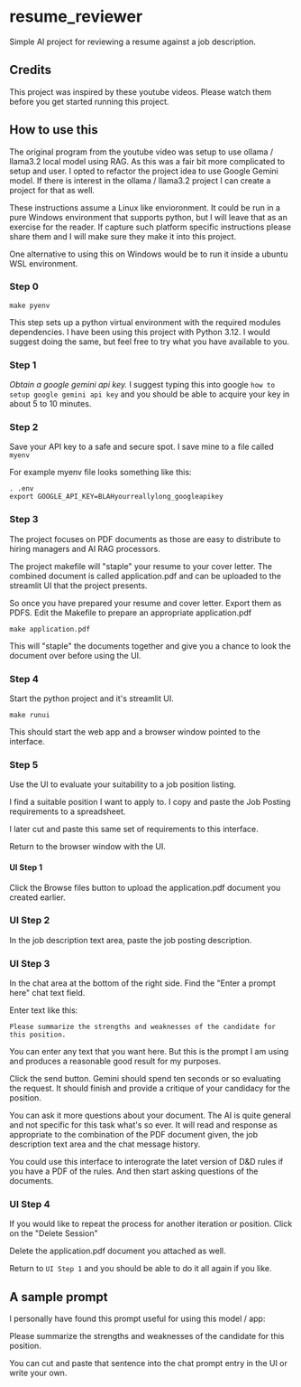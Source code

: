 # resume_reviewer

Simple AI project for reviewing a resume against a job description.

## Credits

This project was inspired by these youtube videos. Please watch them before you get started running this project.

## How to use this

The original program from the youtube video was setup to use ollama / llama3.2 local model using RAG. As this was
a fair bit more complicated to setup and user. I opted to refactor the project idea to use Google Gemini model. If there
is interest in the ollama / llama3.2 project I can create a project for that as well.

These instructions assume a Linux like envioronment. It could be run in a pure Windows environment that supports python, but I will
leave that as an exercise for the reader. If capture such platform specific instructions please share them and I will make sure they
make it into this project.

One alternative to using this on Windows would be to run it inside a ubuntu WSL environment.

### Step 0

```
make pyenv
```

This step sets up a python virtual environment with the required modules dependencies. I have been using this project with Python 3.12.
I would suggest doing the same, but feel free to try what you have available to you.

### Step 1

_Obtain a google gemini api key._ I suggest typing this into google `how to setup google gemini api key` and you should be able
to acquire your key in about 5 to 10 minutes.

### Step 2

Save your API key to a safe and secure spot. I save mine to a file called `myenv`

For example myenv file looks something like this:

```
. .env
export GOOGLE_API_KEY=BLAHyourreallylong_googleapikey
```

### Step 3

The project focuses on PDF documents as those are easy to distribute to hiring managers and AI RAG processors.

The project makefile will "staple" your resume to your cover letter. The combined document is called application.pdf and
can be uploaded to the streamlit UI that the project presents.

So once you have prepared your resume and cover letter. Export them as PDFS. Edit the Makefile to prepare an appropriate
application.pdf

```
make application.pdf
```

This will "staple" the documents together and give you a chance to look the document over before using the UI.

### Step 4

Start the python project and it's streamlit UI.

```
make runui
```

This should start the web app and a browser window pointed to the interface.

### Step 5

Use the UI to evaluate your suitability to a job position listing.

I find a suitable position I want to apply to. I copy and paste the Job Posting requirements to a spreadsheet.

I later cut and paste this same set of requirements to this interface.

Return to the browser window with the UI.

#### UI Step 1

Click the Browse files button to upload the application.pdf document you created earlier.

### UI Step 2

In the job description text area, paste the job posting description.

### UI Step 3

In the chat area at the bottom of the right side. Find the "Enter a prompt here" chat text field.

Enter text like this:

`Please summarize the strengths and weaknesses of the candidate for this position.`

You can enter any text that you want here. But this is the prompt I am using and produces a reasonable good result for my purposes.

Click the send button. Gemini should spend ten seconds or so evaluating the request. It should finish and provide a critique of your
candidacy for the position.

You can ask it more questions about your document. The AI is quite general and not specific for this task what's so ever. It will read
and response as appropriate to the combination of the PDF document given, the job description text area and the chat message history.

You could use this interface to interograte the latet version of D&D rules if you have a PDF of the rules. And then start asking questions
of the documents.

### UI Step 4

If you would like to repeat the process for another iteration or position. Click on the "Delete Session"

Delete the application.pdf document you attached as well.

Return to `UI Step 1` and you should be able to do it all again if you like.

## A sample prompt

I personally have found this prompt useful for using this model / app:

Please summarize the strengths and weaknesses of the candidate for this position.

You can cut and paste that sentence into the chat prompt entry in the UI or write your own.



